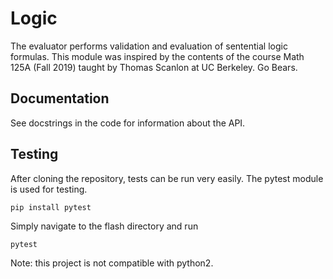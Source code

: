 # Logic

The evaluator performs validation and evaluation of sentential logic
formulas. This module was inspired by the contents of the course Math
125A (Fall 2019) taught by Thomas Scanlon at UC Berkeley. Go Bears.

## Documentation

See docstrings in the code for information about the API.

## Testing

After cloning the repository, tests can be run very easily.
The pytest module is used for testing.

```pip install pytest```

Simply navigate to the flash directory and run

```pytest```

Note: this project is not compatible with python2.

